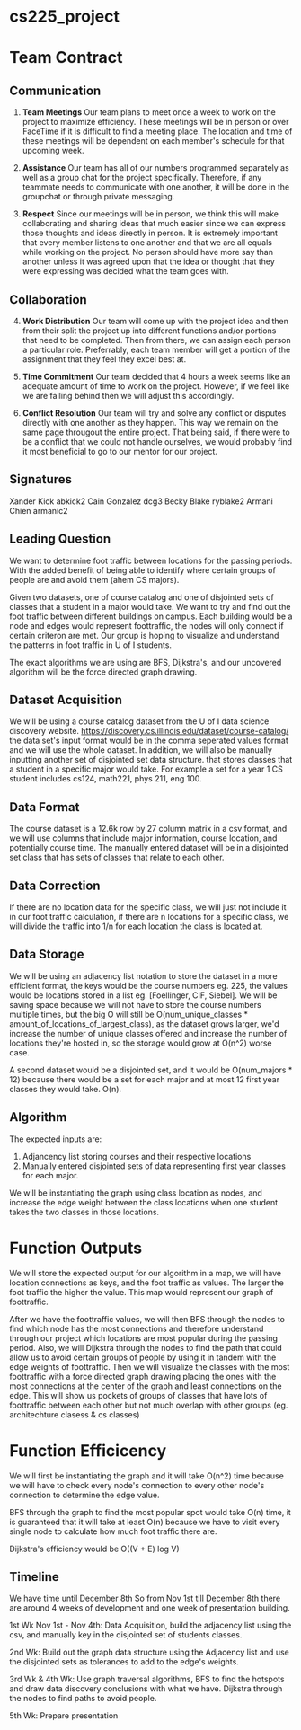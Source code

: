 # cs225_project
# Team Contract

## Communication
1. **Team Meetings** 
Our team plans to meet once a week to work on the project to maximize efficiency. These meetings will be in person or over FaceTime if it is difficult to find a meeting place. The location and time of these meetings will be dependent on each member's schedule for that upcoming week.

2. **Assistance** 
Our team has all of our numbers programmed separately as well as a group chat for the project specifically. Therefore, if any teammate needs to communicate with one another, it will be done in the groupchat or through private messaging.

3. **Respect** 
Since our meetings will be in person, we think this will make collaborating and sharing ideas that much easier since we can express those thoughts and ideas directly in person. It is extremely important that every member listens to one another and that we are all equals while working on the project. No person should have more say than another unless it was agreed upon that the idea or thought that they were expressing was decided what the team goes with.

## Collaboration

4. **Work Distribution** 
Our team will come up with the project idea and then from their split the project up into different functions and/or portions that need to be completed. Then from there, we can assign each person a particular role. Preferrably, each team member will get a portion of the assignment that they feel they excel best at.

5. **Time Commitment** 
Our team decided that 4 hours a week seems like an adequate amount of time to work on the project. However, if we feel like we are falling behind then we will adjust this accordingly.

6. **Conflict Resolution** 
Our team will try and solve any conflict or disputes directly with one another as they happen. This way we remain on the same page througout the entire project. That being said, if there were to be a conflict that we could not handle ourselves, we would probably find it most beneficial to go to our mentor for our project.

## Signatures
Xander Kick abkick2
Cain Gonzalez dcg3
Becky Blake ryblake2
Armani Chien armanic2

## Leading Question 

We want to determine foot traffic between locations for the passing periods. With the added benefit of being able to identify where certain groups of people are and avoid them (ahem CS majors).

Given two datasets, one of course catalog and one of disjointed sets of classes that a student in a major would take. We want to try and find out the foot traffic between different buildings on campus. Each building would be a node and edges would represent foottraffic, the nodes will only connect if certain criteron are met. Our group is hoping to visualize and understand the patterns in foot traffic in U of I students.

The exact algorithms we are using are BFS, Dijkstra's, and our uncovered algorithm will be the force directed graph drawing.

## Dataset Acquisition

We will be using a course catalog dataset from the U of I data science discovery website. https://discovery.cs.illinois.edu/dataset/course-catalog/ the data set's input format would be in the comma seperated values format and we will use the whole dataset. In addition, we will also be manually inputting another set of disjointed set data structure. that stores classes that a student in a specific major would take. For example a set for a year 1 CS student includes cs124, math221, phys 211, eng 100.

## Data Format

The course dataset is a 12.6k row by 27 column matrix in a csv format, and we will use columns that include major information, course location, and potentially course time. The manually entered dataset will be in a disjointed set class that has sets of classes that relate to each other.

## Data Correction

If there are no location data for the specific class, we will just not include it in our foot traffic calculation, if there are n locations for a specific class, we will divide the traffic into 1/n for each location the class is located at.

## Data Storage

We will be using an adjacency list notation to store the dataset in a more efficient format, the keys would be the course numbers eg. 225, the values would be locations stored in a list eg. [Foellinger, CIF, Siebel]. We will be saving space because we will not have to store the course numbers multiple times, but the big O will still be O(num_unique_classes * amount_of_locations_of_largest_class), as the dataset grows larger, we'd increase the number of unique classes offered and increase the number of locations they're hosted in, so the storage would grow at O(n^2) worse case.

A second dataset would be a disjointed set, and it would be O(num_majors * 12) because there would be a set for each major and at most 12 first year classes they would take. O(n).

## Algorithm 

The expected inputs are: 
1. Adjancency list storing courses and their respective locations 
2. Manually entered disjointed sets of data representing first year classes for each major. 

We will be instantiating the graph using class location as nodes, and increase the edge weight between the class locations when one student takes the two classes in those locations.

# Function Outputs
We will store the expected output for our algorithm in a map, we will have location connections as keys, and the foot traffic as values. The larger the foot traffic the higher the value. This map would represent our graph of foottraffic.

After we have the foottraffic values, we will then BFS through the nodes to find which node has the most connections and therefore understand through our project which locations are most popular during the passing period. Also, we will Dijkstra through the nodes to find the path that could allow us to avoid certain groups of people by using it in tandem with the edge weights of foottraffic. Then we will visualize the classes with the most foottraffic with a force directed graph drawing placing the ones with the most connections at the center of the graph and least connections on the edge. This will show us pockets of groups of classes that have lots of foottraffic between each other but not much overlap with other groups (eg. architechture clasess & cs classes)

# Function Efficicency
We will first be instantiating the graph and it will take O(n^2) time because we will have to check every node's connection to every other node's connection to determine the edge value.

BFS through the graph to find the most popular spot would take O(n) time, it is guaranteed that it will take at least O(n) because we have to visit every single node to calculate how much foot traffic there are.

Dijkstra's efficiency would be O((V + E) log V)

## Timeline

We have time until December 8th
So from Nov 1st till December 8th there are around 4 weeks of development and one week of presentation building.

1st Wk Nov 1st - Nov 4th: Data Acquisition, build the adjacency list using the csv, and manually key in the disjointed set of students classes.

2nd Wk: Build out the graph data structure using the Adjacency list and use the disjointed sets as tolerances to add to the edge's weights.

3rd Wk & 4th Wk: Use graph traversal algorithms, BFS to find the hotspots and draw data discovery conclusions with what we have. Dijkstra through the nodes to find paths to avoid people.

5th Wk: Prepare presentation
